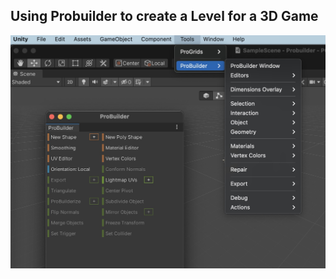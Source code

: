 ## Using Probuilder to create a Level for a 3D Game


![UNITY IDE Probuilder](https://github.com/aveekroy/unity-probuilder/blob/main/Images/PB.jpg)

